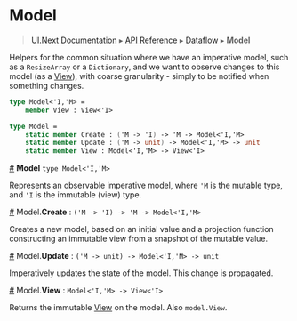 # Model
> [UI.Next Documentation](UINext.md) ▸ [API Reference](UINext-API.md) ▸ [Dataflow](UINext-Dataflow.md) ▸ **Model**

Helpers for the common situation where we have an imperative model, such as a `ResizeArray`
or a `Dictionary`, and we want to observe changes to this model (as a [View](UINext-View.md)),
with coarse granularity - simply to be notified when something changes.

```fsharp
type Model<'I,'M> =
    member View : View<'I>

type Model =
    static member Create : ('M -> 'I) -> 'M -> Model<'I,'M>
    static member Update : ('M -> unit) -> Model<'I,'M> -> unit
    static member View : Model<'I,'M> -> View<'I>
```

<a name="Model"></a>
[#](#Model) **Model** `type Model<'I,'M>`

Represents an observable imperative model, where `'M` is the mutable type,
and `'I` is the immutable (view) type.

<a name="Create"></a>
[#](#Create) Model.**Create** : `('M -> 'I) -> 'M -> Model<'I,'M>`

Creates a new model, based on an initial value and a projection function
constructing an immutable view from a snapshot of the mutable value.

<a name="Update"></a>
[#](#Update) Model.**Update** : `('M -> unit) -> Model<'I,'M> -> unit`

Imperatively updates the state of the model.  This change is propagated.

<a name="View"></a>
[#](#View) Model.**View** : `Model<'I,'M> -> View<'I>`

Returns the immutable [View](UINext-View.md) on the model.  Also `model.View`.
